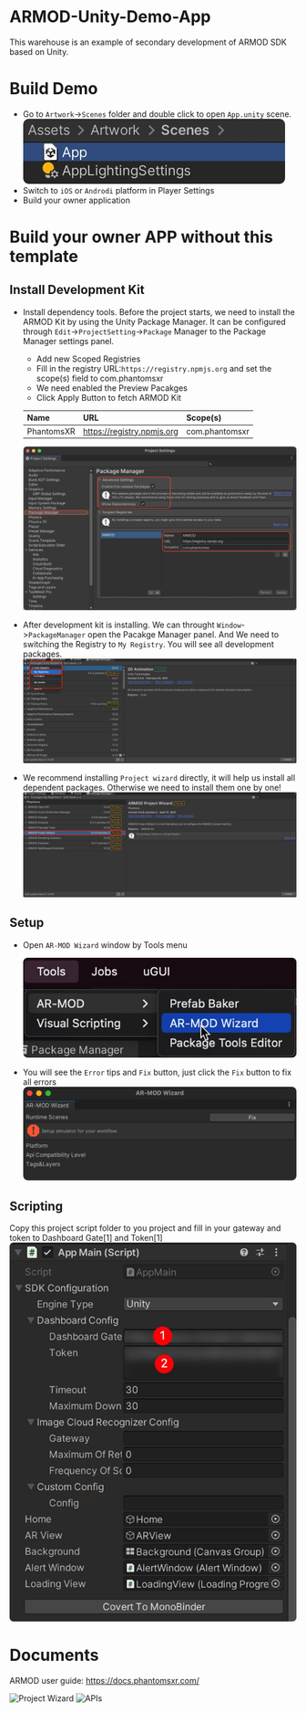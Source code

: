 # ARMOD-Unity-Demo-App

This warehouse is an example of secondary development of ARMOD SDK based on Unity.

# Build Demo
- Go to `Artwork`->`Scenes` folder and double click to open `App.unity` scene.
![App Scene](ScreenShot/01.jpg)
- Switch to `iOS` or `Androdi` platform in Player Settings
- Build your owner application


# Build your owner APP without this template
## Install Development Kit
- Install dependency tools. Before the project starts, we need to install the ARMOD Kit by using the Unity Package Manager. 
It can be configured through `Edit`->`ProjectSetting`->`Package` Manager to the Package Manager settings panel.
  - Add new Scoped Registries
  - Fill in the registry URL:`https://registry.npmjs.org` and set the scope(s) field to com.phantomsxr
  - We need enabled the Preview Pacakges
  - Click Apply Button to fetch ARMOD Kit
  
  |Name      | URL                        | Scope(s)       |
  |----------|----------------|--------------| 
  |PhantomsXR| https://registry.npmjs.org | com.phantomsxr |
  ![Fecth ARMOD Kit](ScreenShot/05.png)
- After development kit is installing. We can throught `Window`->`PackageManager` open the Pacakge Manager panel. And We need to switching the Registry to `My Registry`. You will see all development packages.
  ![SwitchRegistry](ScreenShot/SwitchRegistry.jpeg) 
- We recommend installing `Project wizard` directly, it will help us install all dependent packages. Otherwise we need to install them one by one!
  ![InstallARMODKit](ScreenShot/InstallARMODKit.jpeg)
## Setup
- Open `AR-MOD Wizard` window by Tools menu

  ![Fecth ARMOD Kit](ScreenShot/06.jpg)

- You will see the `Error` tips and `Fix` button, just click the `Fix` button to fix all errors
  ![Fecth ARMOD Kit](ScreenShot/07.jpg)

## Scripting
Copy this project script folder to you project and fill in your gateway and token to Dashboard Gate[1] and Token[1]
  ![AppCanvas](ScreenShot/04.jpg)

# Documents
ARMOD user guide: https://docs.phantomsxr.com/


![Project Wizard](https://docs.phantomsxr.com/getting-started/development-kit/project-wizard)
![APIs](https://docs.phantomsxr.com/arexperience-script-api/pure-c-api)